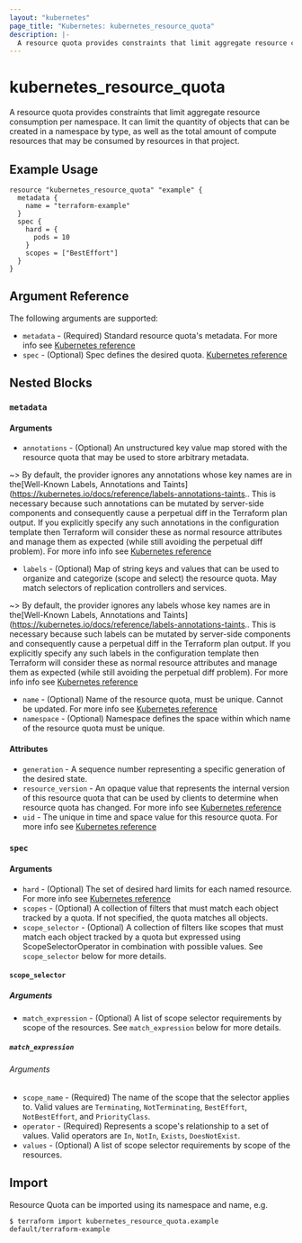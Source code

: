 ```yaml
---
layout: "kubernetes"
page_title: "Kubernetes: kubernetes_resource_quota"
description: |-
  A resource quota provides constraints that limit aggregate resource consumption per namespace. It can limit the quantity of objects that can be created in a namespace by type, as well as the total amount of compute resources that may be consumed by resources in that project.
---
```


# kubernetes_resource_quota

A resource quota provides constraints that limit aggregate resource consumption per namespace. It can limit the quantity of objects that can be created in a namespace by type, as well as the total amount of compute resources that may be consumed by resources in that project.


## Example Usage

```hcl
resource "kubernetes_resource_quota" "example" {
  metadata {
    name = "terraform-example"
  }
  spec {
    hard = {
      pods = 10
    }
    scopes = ["BestEffort"]
  }
}
```

## Argument Reference

The following arguments are supported:

* `metadata` - (Required) Standard resource quota's metadata. For more info see [Kubernetes reference](https://github.com/kubernetes/community/blob/master/contributors/devel/sig-architecture/api-conventions.md#metadata)
* `spec` - (Optional) Spec defines the desired quota. [Kubernetes reference](https://github.com/kubernetes/community/blob/master/contributors/devel/sig-architecture/api-conventions.md#spec-and-status)

## Nested Blocks

### `metadata`

#### Arguments

* `annotations` - (Optional) An unstructured key value map stored with the resource quota that may be used to store arbitrary metadata. 

~> By default, the provider ignores any annotations whose key names are in the[Well-Known Labels, Annotations and Taints](https://kubernetes.io/docs/reference/labels-annotations-taints.. This is necessary because such annotations can be mutated by server-side components and consequently cause a perpetual diff in the Terraform plan output. If you explicitly specify any such annotations in the configuration template then Terraform will consider these as normal resource attributes and manage them as expected (while still avoiding the perpetual diff problem). For more info info see [Kubernetes reference](http://kubernetes.io/docs/user-guide/annotations)

* `labels` - (Optional) Map of string keys and values that can be used to organize and categorize (scope and select) the resource quota. May match selectors of replication controllers and services. 

~> By default, the provider ignores any labels whose key names are in the[Well-Known Labels, Annotations and Taints](https://kubernetes.io/docs/reference/labels-annotations-taints.. This is necessary because such labels can be mutated by server-side components and consequently cause a perpetual diff in the Terraform plan output. If you explicitly specify any such labels in the configuration template then Terraform will consider these as normal resource attributes and manage them as expected (while still avoiding the perpetual diff problem). For more info info see [Kubernetes reference](http://kubernetes.io/docs/user-guide/labels)

* `name` - (Optional) Name of the resource quota, must be unique. Cannot be updated. For more info see [Kubernetes reference](http://kubernetes.io/docs/user-guide/identifiers#names)
* `namespace` - (Optional) Namespace defines the space within which name of the resource quota must be unique.

#### Attributes


* `generation` - A sequence number representing a specific generation of the desired state.
* `resource_version` - An opaque value that represents the internal version of this resource quota that can be used by clients to determine when resource quota has changed. For more info see [Kubernetes reference](https://github.com/kubernetes/community/blob/master/contributors/devel/sig-architecture/api-conventions.md#concurrency-control-and-consistency)
* `uid` - The unique in time and space value for this resource quota. For more info see [Kubernetes reference](http://kubernetes.io/docs/user-guide/identifiers#uids)

### `spec`

#### Arguments

* `hard` - (Optional) The set of desired hard limits for each named resource. For more info see [Kubernetes reference](https://kubernetes.io/docs/concepts/policy/resource-quotas)
* `scopes` - (Optional) A collection of filters that must match each object tracked by a quota. If not specified, the quota matches all objects.
* `scope_selector` - (Optional) A collection of filters like scopes that must match each object tracked by a quota but expressed using ScopeSelectorOperator in combination with possible values. See `scope_selector` below for more details.

#### `scope_selector`

##### Arguments

* `match_expression` - (Optional) A list of scope selector requirements by scope of the resources. See `match_expression` below for more details.

##### `match_expression`

###### Arguments

* `scope_name` - (Required) The name of the scope that the selector applies to. Valid values are `Terminating`, `NotTerminating`, `BestEffort`, `NotBestEffort`, and `PriorityClass`.
* `operator` - (Required) Represents a scope's relationship to a set of values. Valid operators are `In`, `NotIn`, `Exists`, `DoesNotExist`.
* `values` - (Optional)  A list of scope selector requirements by scope of the resources.

## Import

Resource Quota can be imported using its namespace and name, e.g.

```
$ terraform import kubernetes_resource_quota.example default/terraform-example
```
